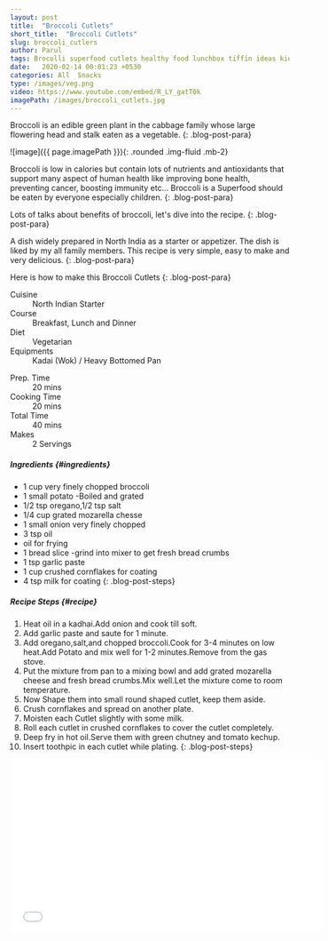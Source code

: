 ```yaml
---
layout: post
title:  "Broccoli Cutlets"
short_title:  "Broccoli Cutlets"
slug: broccoli_cutlers
author: Parul
tags: Brocolli superfood cutlets healthy food lunchbox tiffin ideas kids teatime snack eveningsnack vegetable vegetarian vegan cooking eating snack tea breakfast recipe
date:   2020-02-14 00:01:23 +0530
categories: All  Snacks
type: /images/veg.png
video: https://www.youtube.com/embed/R_LY_gatT0k
imagePath: /images/broccoli_cutlets.jpg
---
```


Broccoli is an edible green plant in the cabbage family whose large flowering head and stalk eaten as a vegetable.
{: .blog-post-para}

![image]({{ page.imagePath }}){: .rounded .img-fluid .mb-2}

Broccoli is low in calories but contain lots of nutrients and antioxidants that support many aspect of human health like improving bone health, preventing cancer, boosting immunity etc... Broccoli is a Superfood should be eaten by everyone especially children.
{: .blog-post-para}

Lots of talks about benefits of broccoli, let's dive into the recipe.
{: .blog-post-para}

A dish widely prepared in North India as a starter or appetizer. The dish is liked by my all family members. This recipe is very simple, easy to make and very delicious.
{: .blog-post-para}

Here is how to make this Broccoli Cutlets
{: .blog-post-para}

<div class="row">
    <div class="col-md-6">
        <dl class="row">
            <dt class="col-sm-4">Cuisine</dt><dd class="col-sm-7">North Indian Starter</dd>
            <dt class="col-sm-4">Course</dt><dd class="col-sm-7">Breakfast, Lunch and Dinner</dd>
            <dt class="col-sm-4">Diet</dt><dd class="col-sm-7">Vegetarian</dd>
            <dt class="col-sm-4">Equipments</dt><dd class="col-sm-7">Kadai (Wok) / Heavy Bottomed Pan</dd>
        </dl>
    </div>
    <div class="col-md-6">
        <dl class="row">
            <dt class="col-sm-5">Prep. Time</dt><dd class="col-sm-7">20 mins</dd>
            <dt class="col-sm-5">Cooking Time</dt><dd class="col-sm-7">20 mins</dd>
            <dt class="col-sm-5">Total Time</dt><dd class="col-sm-7">40 mins</dd>
            <dt class="col-sm-5">Makes</dt><dd class="col-sm-7">2 Servings</dd>
        </dl>
    </div>
</div>

##### **Ingredients** {#ingredients}
- 1 cup very finely chopped broccoli
- 1 small potato -Boiled and grated
- 1/2 tsp oregano,1/2  tsp salt
- 1/4 cup grated mozarella chesse
- 1 small onion very finely chopped
- 3 tsp oil
- oil for frying
- 1 bread slice -grind into mixer to get fresh bread crumbs
- 1 tsp garlic paste
- 1 cup crushed cornflakes for coating
- 4 tsp milk for coating
{: .blog-post-steps}

##### **Recipe Steps** {#recipe}
1. Heat oil in a kadhai.Add onion and cook till soft.
1. Add garlic paste and saute for 1 minute.
1. Add oregano,salt,and  chopped broccoli.Cook for 3-4 minutes on low heat.Add Potato and mix well for 1-2 minutes.Remove from the gas stove.
1. Put the mixture from pan to a mixing bowl and add  grated mozarella cheese and fresh bread crumbs.Mix well.Let the mixture come to room temperature.
1. Now Shape them into small  round shaped cutlet, keep them aside.
1. Crush cornflakes and spread on another plate.
1. Moisten each Cutlet slightly with some milk.
1. Roll each cutlet  in crushed cornflakes to cover the cutlet completely.
1. Deep fry in hot oil.Serve them with green chutney and tomato kechup.
1. Insert toothpic in each cutlet while plating.
{: .blog-post-steps}

<div class="row" id="video">
    <div class="col-md-12">
        <div class="embed-responsive embed-responsive-16by9">
            <iframe width="560" height="315" src="{{page.video}}" frameborder="0" allow="accelerometer; autoplay; encrypted-media; gyroscope; picture-in-picture" allowfullscreen></iframe>
        </div>
    </div>
</div>
<br>